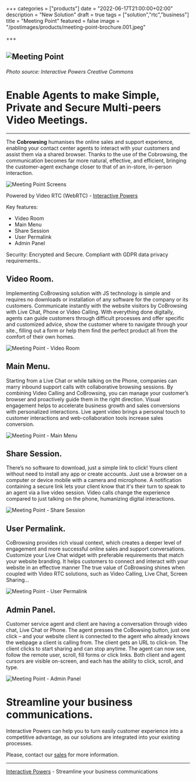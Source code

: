 +++
categories = ["products"]
date = "2022-06-17T21:00:00+02:00"
description = "New Solution"
draft = true
tags = ["solution","rtc","business"]
title = "Meeting Point"
featured = false
image = "/postimages/products/meeting-point-brochure.001.jpeg"

+++

![Meeting Point](/postimages/products/meeting-point-brochure.001.jpeg)
-------
###### Photo source: Interactive Powers Creative Commons

#	Enable Agents to make Simple, Private and Secure Multi-peers Video Meetings.
---

 The **Cobrowsing** humanises the online sales and support experience, enabling your contact center agents to interact with your customers and assist them via a shared browser. Thanks to the use of the Cobrowsing, the communication becomes far more natural, effective, and efficient, bringing the customer-agent exchange closer to that of an in-store, in-person interaction.
 
 ![Meeting Point Screens](/postimages/products/meeting-point-brochure.008.jpeg)

Powered by Video RTC (WebRTC) - [Interactive Powers](http://www.ivrpowers.com/)

Key features:

* Video Room
* Main Menu
* Share Session
* User Permalink
* Admin Panel


Security: Encrypted and Secure. Compliant with GDPR data privacy requirements..

## Video Room.

Implementing CoBrowsing  solution with JS technology is simple and requires no downloads or installation of any software for the company or its customers. Communicate instantly with the website visitors by CoBrowsing with Live Chat, Phone or Video Calling. With everything done digitally, agents can guide customers through difficult processes and offer specific and customized advice, show the customer where to navigate through your site., filling out a form or help them find the perfect product all from the comfort of their own homes. 

![Meeting Point - Video Room](/postimages/products/meeting-point-brochure.003.jpeg)

## Main Menu.

Starting from a Live Chat or while talking on the Phone, companies can marry inbound support calls with  collaborative browsing sessions. By combining Video Calling and CoBrowsing, you can manage your customer’s browser and proactively guide them in the right direction. Visual engagement helps to accelerate business growth and sales conversions with personalized interactions. Live agent video brings a personal touch to customer interactions and web-collaboration tools  increase sales conversion.

![Meeting Point - Main Menu](/postimages/products/meeting-point-brochure.004.jpeg)

## Share Session.

There’s no software to download, just a simple link to click! Yours client without need to install any app or create accounts.  Just use a browser on a computer or device mobile with a camera and microphone.  A notification containing a secure link lets your client know that it's their turn to speak to an agent via a live video session. Video calls change the experience compared to just talking on the phone, humanizing digital interactions.

![Meeting Point - Share Session](/postimages/products/meeting-point-brochure.005.jpeg)

##  User Permalink.

CoBrowsing provides rich visual context, which creates a deeper level of engagement and more successful online sales and support conversations. Customize your Live Chat widget with preferable requirements that match your website branding. It helps customers to connect and interact with your website in an effective manner The true value of CoBrowsing shines when coupled with Video RTC solutions, such as Video Calling, Live Chat, Screen Sharing...

![Meeting Point - User Permalink](/postimages/products/meeting-point-brochure.006.jpeg)

## Admin Panel.

Customer service agent and client are having a conversation through video chat, Live Chat or Phone. The agent presses the CoBowsing button, just one click – and your website client is connected to the agent who already knows the webpage a client is calling from. The client gets an URL to click-on. The client clicks to start sharing and can stop anytime. The agent can now see, follow the remote user, scroll, fill forms or click links. Both client and agent cursors are visible on-screen, and each has the ability to click, scroll, and type.

![Meeting Point - Admin Panel](/postimages/products/meeting-point-brochure.007.jpeg)



# Streamline your business communications.

Interactive Powers can help you to turn easily customer experience into a competitive advantage, as our solutions are integrated into your existing processes.

Please, contact our [sales](https://www.ivrpowers.com/support-services/) for more information.

---
[Interactive Powers](http://www.ivrpowers.com/) - Streamline your business communications
